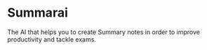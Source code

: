 # Summarai
The AI that helps you to create Summary notes in order to improve productivity and tackle exams.
